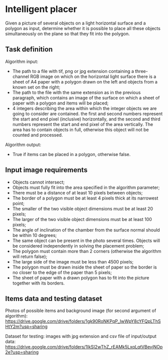 # Intelligent placer
Given a picture of several objects on a light horizontal surface and a polygon as input, determine whether it is possible to place all these objects simultaneously on the plane so that they fit into the polygon.

## Task definition
Algorithm input: 
- The path to a file with tif, png or jpg extension containing a three-channel RGB image on which on the horizontal light surface there is a sheet of A4 paper with a polygon drawn on the left and objects from a known set on the right;
- The path to the file with the same extension as in the previous paragraph, which contains an image of the surface on which a sheet of paper with a polygon and items will be placed;
- 4 integers describing the area within which the integer objects we are going to consider are contained. the first and second numbers represent the start and end pixel (inclusive) horizontally, and the second and third numbers represent the start and end pixel of the area vertically. The area has to contain objects in full, otherwise this object will not be counted and processed.

Algorithm output:
- True if items can be placed in a polygon, otherwise false.

## Input image requirements
- Objects cannot intersect;
- Objects must fully fit into the area specified in the algorithm parameter;
- There must be a distance of at least 10 pixels between objects;
- The border of a polygon must be at least 4 pixels thick at its narrowest point;
- The smaller of the two visible object dimensions must be at least 20 pixels;
- The larger of the two visible object dimensions must be at least 100 pixels;
- The angle of inclination of the chamber from the surface normal should be within 10 degrees;
- The same object can be present in the photo several times. Objects will be considered independently in solving the placement problem;
- The polygon must contain more than 2 corners (otherwise the algorithm will return false);
- The large side of the image must be less than 4500 pixels;
- The polygon must be drawn inside the sheet of paper so the border is no closer to the edge of the paper than 5 pixels;
- The sheet of paper with a drawn polygon has to fit into the picture together with its borders.

## Items data and testing dataset

Photos of possible items and background image (for second argument of algorithm): https://drive.google.com/drive/folders/1gk90RoNKPqP_lwWpY8cYFQpLThSHtY2m?usp=sharing 

Dataset for testing: images with jpg extension and csv file of input/output data: https://drive.google.com/drive/folders/1lkSI2wThZ_rEAMk5LxqLqtVBevjNOp2e?usp=sharing 

